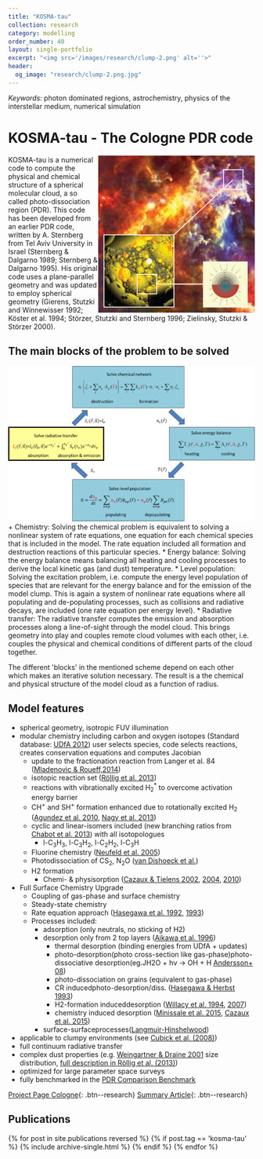 ```yaml
---
title: "KOSMA-tau"
collection: research
category: modelling
order_number: 40
layout: single-portfolio
excerpt: "<img src='/images/research/clump-2.png' alt=''>"
header:
  og_image: "research/clump-2.png.jpg"
---
```


*Keywords:* photon dominated regions, astrochemistry, physics of the interstellar medium, numerical simulation

# KOSMA-tau - The Cologne PDR code

<img align="right" src="/images/research/kosma-tau-1.png"/>
KOSMA-tau is a numerical code to compute the physical and chemical structure of a spherical molecular cloud, a so called photo-dissociation region (PDR). This code has been developed from an earlier PDR code, written by A. Sternberg from Tel Aviv University in Israel (Sternberg & Dalgarno 1989; Sternberg & Dalgarno 1995). His original code uses a plane-parallel geometry and was updated to employ spherical geometry (Gierens, Stutzki and Winnewisser 1992; Köster et al. 1994; Störzer, Stutzki and Sternberg 1996; Zielinsky, Stutzki & Störzer 2000).

## The main blocks of the problem to be solved

<img  src="/images/research/pdr-numerical-scheme.png"  />
+ Chemistry: Solving the chemical problem is equivalent to solving a nonlinear system of rate equations, one equation for each chemical species that is included in the model. The rate equation included all formation and destruction reactions of this particular species.
* Energy balance: Solving the energy balance means balancing all heating and cooling processes to derive the local kinetic gas (and dust) temperature.
* Level population: Solving the excitation problem, i.e. compute the energy level population of species that are relevant for the energy balance and for the emission of the model clump. This is again a system of nonlinear rate equations where all populating and de-populating processes, such as collisions and radiative decays, are included (one rate equation per energy level).
* Radiative transfer: The radiative transfer computes the emission and absorption processes along a line-of-sight through the model cloud. This brings geometry into play and couples remote cloud volumes with each other, i.e. couples the physical and chemical conditions of different parts of the cloud together.

The different 'blocks' in the mentioned scheme depend on each other which makes an iterative solution necessary. The result is a the chemical and physical structure of the model cloud as a function of radius.

## Model features

* spherical geometry, isotropic FUV illumination
* modular chemistry including carbon and oxygen isotopes (Standard database: [UDfA 2012](http://udfa.ajmarkwick.net/)) user selects species, code selects reactions, creates conservation equations and computes Jacobian
  * update to the fractionation reaction from Langer et al. 84 ([Mladenovic & Roueff,2014](http://adsabs.harvard.edu/abs/2014A%26A...566A.144M))
  * isotopic reaction set ([Röllig et al. 2013](http://adsabs.harvard.edu/abs/2013A%26A...550A..56R))
  * reactions with vibrationally excited H<sub>2</sub><sup>*</sup> to overcome activation energy barrier
  * CH<sup>+</sup> and SH<sup>+</sup> formation enhanced due to rotationally excited H<sub>2</sub> ([Agundez et al. 2010](http://adsabs.harvard.edu/abs/2010ApJ...713..662A), [Nagy et al. 2013](http://adsabs.harvard.edu/abs/2013A%26A...550A..96N))
  * cyclic and linear-isomers included (new branching ratios from [Chabot et al. 2013](http://adsabs.harvard.edu/abs/2013ApJ...771...90C)) with all isotopologues
    * l-C<sub>3</sub>H<sub>3</sub>,  l-C<sub>3</sub>H<sub>2</sub>, l-C<sub>2</sub>H<sub>2</sub>, l-C<sub>3</sub>H
  * Fluorine chemistry ([Neufeld et al. 2005](http://adsabs.harvard.edu/abs/2005ApJ...628..260N))
  * Photodissociation of CS<sub>2</sub>, N<sub>2</sub>O ([van Dishoeck et al.](http://home.strw.leidenuniv.nl/~ewine/photo/))
  * H2 formation
    * Chemi- & physisorption ([Cazaux & Tielens 2002](http://adsabs.harvard.edu/abs/2002ApJ...575L..29C), [2004](http://adsabs.harvard.edu/abs/2004ApJ...604..222C), [2010](http://adsabs.harvard.edu/abs/2010ApJ...715..698C))
* Full Surface Chemistry Upgrade
  * Coupling of gas-phase and surface chemistry
  * Steady-state chemistry
  * Rate equation approach ([Hasegawa et al. 1992](http://adsabs.harvard.edu/abs/1992ApJS...82..167H), [1993](http://adsabs.harvard.edu/abs/1993MNRAS.263..589H))
  * Processes included:
    * adsorption (only neutrals, no sticking of H2)
    * desorption only from 2 top layers ([Aikawa et al. 1996](http://adsabs.harvard.edu/abs/1996ApJ...467..684A))
      * thermal desorption (binding energies from UDfA + updates)
      * photo-desorption(photo cross-section like gas-phase)photo-dissociative desorption(eg.JH2O + hν → OH + H [Andersson+ 08](http://adsabs.harvard.edu/abs/2008A%26A...491..907A))
      * photo-dissociation on grains (equivalent to gas-phase)
      * CR inducedphoto-desorption/diss. ([Hasegawa & Herbst 1993](http://adsabs.harvard.edu/abs/1993MNRAS.263..589H))
      * H2-formation induceddesorption ([Willacy et al. 1994](http://adsabs.harvard.edu/abs/1993MNRAS.260..635W), [2007](http://adsabs.harvard.edu/abs/2007ApJ...660..441W))
      * chemistry induced desorption ([Minissale et al. 2015](http://adsabs.harvard.edu/abs/2015A%26A...577A...2M), [Cazaux et al. 2015](http://adsabs.harvard.edu/abs/2016A%26A...585A..55C))
    * surface-surfaceprocesses([Langmuir-Hinshelwood](https://en.wikipedia.org/wiki/Heterogeneous_catalysis))
* applicable to clumpy environments  (see [Cubick et al. (2008)](http://adsabs.harvard.edu/abs/2008A%26A...488..623C))
* full continuum radiative transfer
* complex dust properties (e.g. [Weingartner & Draine 2001](http://adsabs.harvard.edu/abs/2001ApJ...548..296W) size distribution, [full description in Röllig et al. (2013)](http://adsabs.harvard.edu/abs/2013A%26A...549A..85R))
* optimized for large parameter space surveys
* fully benchmarked in the [PDR Comparison Benchmark](https://zeus.ph1.uni-koeln.de/site/pdr-comparison/benchmark.htm)


[Project Page Cologne](https://astro.uni-koeln.de/stutzki/research/kosma-tau){: .btn--research}
[Summary Article](https://ui.adsabs.harvard.edu/abs/2013A&A...549A..85R){: .btn--research}
## Publications

{% for post in site.publications reversed %}
  {% if post.tag == 'kosma-tau' %}
    {% include archive-single.html %}
  {% endif %}
{% endfor %}
